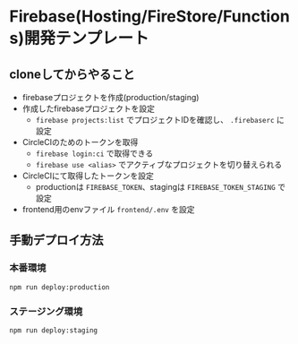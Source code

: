 # Firebase(Hosting/FireStore/Functions)開発テンプレート

## cloneしてからやること

+ firebaseプロジェクトを作成(production/staging)
+ 作成したfirebaseプロジェクトを設定
    + `firebase projects:list` でプロジェクトIDを確認し、 `.firebaserc` に設定
+ CircleCIのためのトークンを取得
    + `firebase login:ci` で取得できる
    + `firebase use <alias>` でアクティブなプロジェクトを切り替えられる
+ CircleCIにて取得したトークンを設定
    + productionは `FIREBASE_TOKEN`、stagingは `FIREBASE_TOKEN_STAGING` で設定
+ frontend用のenvファイル `frontend/.env` を設定

## 手動デプロイ方法

### 本番環境

```
npm run deploy:production
```

### ステージング環境

```
npm run deploy:staging
```
